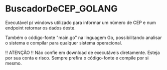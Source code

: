 # BuscadorDeCEP_GOLANG
Executável p/ windows utilizado para informar um número de CEP e num endpoint retornar os dados deste.

Também o código-fonte "main.go" na linguagem Go, possibilitando analisar o sistema e compilar para qualquer sistema operacional.


!! ATENÇÂO !! Não confie em download de executáveis diretamente. Esteja por sua conta e risco. Sempre prefira o código-fonte e compile por si mesmo.
